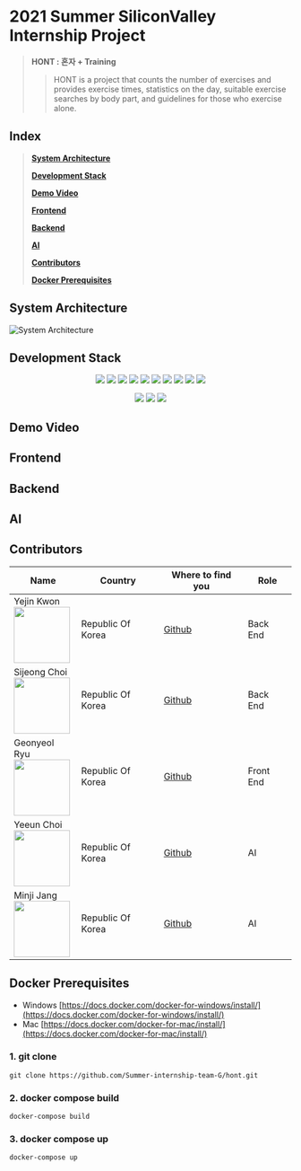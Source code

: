 # 2021 Summer SiliconValley Internship Project
> **HONT : 혼자 + Training**
> > HONT is a project that counts the number of exercises and provides exercise times, statistics on the day, suitable exercise searches by body part, and guidelines for those who exercise alone.

## Index
> <b><a href="#system-architecture">System Architecture</a></b>
>  
> <b><a href="#development-stack">Development Stack</a></b> 
> 
> <b><a href="#demo-video">Demo Video</a></b>  
> 
> <b><a href="#frontend">Frontend</a></b>  
> 
> <b><a href="#backend">Backend</a></b>
> 
> <b><a href="#AI">AI</a></b>  
> 
> <b><a href="#contributors">Contributors</a></b>   
> 
> <b><a href="#docker-prerequisites">Docker Prerequisites</a></b>  

## System Architecture
![System Architecture](https://user-images.githubusercontent.com/34560965/127252638-6f905b4c-8282-482e-8e5c-a4b22892d67a.png)

## Development Stack
<p align="center">
  <img src="https://img.shields.io/badge/react-17.0.2-blue" />
  <img src="https://img.shields.io/badge/flask-1.1.1-blue" />
  <img src="https://img.shields.io/badge/gunicorn-20.0.4-blue" />
  <img src="https://img.shields.io/badge/OpenCV-4.5.3-blue" />
  <img src="https://img.shields.io/badge/MongoDB-blue" />
  <img src="https://img.shields.io/badge/redis-blue" />
  <img src="https://img.shields.io/badge/Celery-blue" />
  <img src="https://img.shields.io/badge/Docker-blue" />
  <img src="https://img.shields.io/badge/Swagger-blue" />
  <img src="https://img.shields.io/badge/VSCode-blue" />
</p>
<p align="center" text-align="center" width="100%">
  <img src="https://img.shields.io/github/contributors/Summer-internship-team-G/hont" />
  <img src="https://img.shields.io/github/last-commit/Summer-internship-team-G/hont?color=red" />
  <img src="https://img.shields.io/github/commit-activity/w/Summer-internship-team-G/hont?color=red" />
</p>


## Demo Video

## Frontend

## Backend

## AI

## Contributors
| Name | Country | Where to find you | Role |
| ---- | ------- | ----------------- | ---- |
| Yejin Kwon <br /> <img src="" width="100" />  | Republic Of Korea | [Github](https://github.com/yejin0928)| Back End |
| Sijeong Choi <br /> <img src="" width="100" />  | Republic Of Korea | [Github](https://github.com/Si-jeong)| Back End |
| Geonyeol Ryu <br /> <img src="" width="100" />  | Republic Of Korea | [Github](https://github.com/rjsduf0503)| Front End |
| Yeeun Choi <br /> <img src="" width="100" />  | Republic Of Korea | [Github](https://github.com/swcye)| AI |
| Minji Jang <br /> <img src="" width="100" />  | Republic Of Korea | [Github](https://github.com/SUMMERLOVE7)| AI |

## Docker Prerequisites

-   Windows [https://docs.docker.com/docker-for-windows/install/](https://docs.docker.com/docker-for-windows/install/)
-   Mac [https://docs.docker.com/docker-for-mac/install/](https://docs.docker.com/docker-for-mac/install/)

### [](https://github.com/shpark76/docker-demo#1-git-clone)1\. git clone

```
git clone https://github.com/Summer-internship-team-G/hont.git
```

### [](https://github.com/shpark76/docker-demo#2-docker-compose-build-and-up)2\. docker compose build

```
docker-compose build
```

### 3\. docker compose up

```
docker-compose up
```
